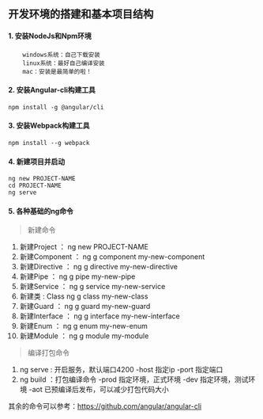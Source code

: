 ## 开发环境的搭建和基本项目结构

#### 1. 安装NodeJs和Npm环境
        windows系统：自己下载安装
        linux系统：最好自己编译安装
        mac：安装是最简单的啦！

#### 2. 安装Angular-cli构建工具
```
npm install -g @angular/cli
```

#### 3. 安装Webpack构建工具
```
npm install --g webpack
```

#### 4. 新建项目并启动
```
ng new PROJECT-NAME
cd PROJECT-NAME
ng serve
```
#### 5. 各种基础的ng命令

> 新建命令

1. 新建Project    ： ng new PROJECT-NAME
2. 新建Component  ： ng g component my-new-component
3. 新建Directive  ：	ng g directive my-new-directive
4. 新建Pipe       ：	ng g pipe my-new-pipe
5. 新建Service	  ： ng g service my-new-service
6. 新建类         :  Class	ng g class my-new-class
7. 新建Guard      ： ng g guard my-new-guard
8. 新建Interface	： ng g interface my-new-interface
9. 新建Enum      	： ng g enum my-new-enum
10. 新建Module    ： ng g module my-module

> 编译打包命令

1. ng serve : 开启服务，默认端口4200
  -host 指定ip
  -port 指定端口
2. ng build ：打包编译命令
  -prod 指定环境，正式环境
  -dev  指定环境，测试环境
  -aot  已预编译后发布，可以减少打包代码大小

其余的命令可以参考：https://github.com/angular/angular-cli
